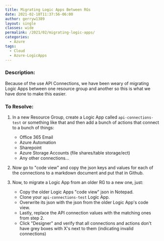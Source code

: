 ```yaml
---
title: Migrating Logic Apps Between RGs
date: 2021-02-18T11:37:56-06:00
author: gerryw1389
layout: single
classes: wide
permalink: /2021/02/migrating-logic-apps/
categories:
  - Azure
tags:
  - Cloud
  - Azure-LogicApps
---
```

<!--more-->

### Description:

Because of the use API Connections, we have been weary of migrating Logic Apps between one resource group and another so this is what we have done to make this easier.

### To Resolve:

1. In a new Resource Group, create a Logic App called `api-connections-test` or something like that and then add a bunch of actions that connect to a bunch of things:

   - Office 365 Email
   - Azure Automation
   - Sharepoint
   - Azure Storage Accounts (file shares/table storage/ect)
   - Any other connections...

2. Now go to "code view" and copy the json keys and values for each of the connections to a markdown document and put that in Github.

3. Now, to migrate a Logic App from an older RG to a new one, just:

   - Copy the older Logic Apps "code view" json in Notepad.
   - Clone your `api-connections-test` Logic App.
   - Overwrite its json with the json from the older Logic App's code view.
   - Lastly, replace the API connection values with the matching ones from step 2.
   - Click "Designer" and verify that all connections and actions don't have grey boxes with X's next to them (indicating invalid connections)
